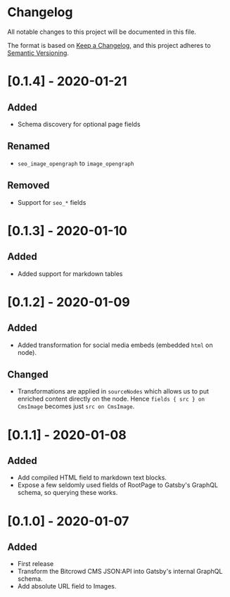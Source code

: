 # Changelog

All notable changes to this project will be documented in this file.

The format is based on [Keep a Changelog](https://keepachangelog.com/en/1.0.0/),
and this project adheres to [Semantic Versioning](https://semver.org/spec/v2.0.0.html).

# [0.1.4] - 2020-01-21

## Added

* Schema discovery for optional page fields

## Renamed

* `seo_image_opengraph` to `image_opengraph`

## Removed

* Support for `seo_*` fields

# [0.1.3] - 2020-01-10

## Added

* Added support for markdown tables

# [0.1.2] - 2020-01-09

## Added

* Added transformation for social media embeds (embedded `html` on node).

## Changed

* Transformations are applied in `sourceNodes` which allows us to put enriched content directly on the node. Hence `fields { src } on CmsImage` becomes just `src on CmsImage`.

# [0.1.1] - 2020-01-08

## Added

* Add compiled HTML field to markdown text blocks.
* Expose a few seldomly used fields of RootPage to Gatsby's GraphQL schema, so querying these works.

# [0.1.0] - 2020-01-07

## Added

* First release
* Transform the Bitcrowd CMS JSON:API into Gatsby's internal GraphQL schema.
* Add absolute URL field to Images.
